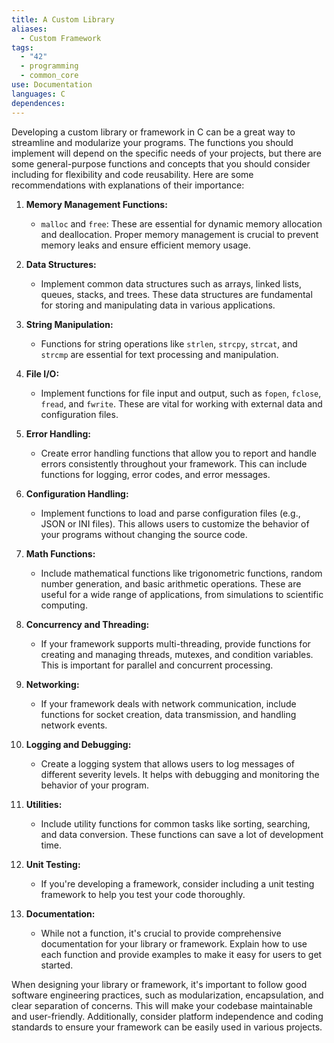 ```yaml
---
title: A Custom Library
aliases:
  - Custom Framework
tags:
  - "42"
  - programming
  - common_core
use: Documentation
languages: C
dependences: 
---
```


Developing a custom library or framework in C can be a great way to streamline and modularize your programs. The functions you should implement will depend on the specific needs of your projects, but there are some general-purpose functions and concepts that you should consider including for flexibility and code reusability. Here are some recommendations with explanations of their importance:

1. **Memory Management Functions:**
   - `malloc` and `free`: These are essential for dynamic memory allocation and deallocation. Proper memory management is crucial to prevent memory leaks and ensure efficient memory usage.

2. **Data Structures:**
   - Implement common data structures such as arrays, linked lists, queues, stacks, and trees. These data structures are fundamental for storing and manipulating data in various applications.

3. **String Manipulation:**
   - Functions for string operations like `strlen`, `strcpy`, `strcat`, and `strcmp` are essential for text processing and manipulation. 

4. **File I/O:**
   - Implement functions for file input and output, such as `fopen`, `fclose`, `fread`, and `fwrite`. These are vital for working with external data and configuration files.

5. **Error Handling:**
   - Create error handling functions that allow you to report and handle errors consistently throughout your framework. This can include functions for logging, error codes, and error messages.

6. **Configuration Handling:**
   - Implement functions to load and parse configuration files (e.g., JSON or INI files). This allows users to customize the behavior of your programs without changing the source code.

7. **Math Functions:**
   - Include mathematical functions like trigonometric functions, random number generation, and basic arithmetic operations. These are useful for a wide range of applications, from simulations to scientific computing.

8. **Concurrency and Threading:**
   - If your framework supports multi-threading, provide functions for creating and managing threads, mutexes, and condition variables. This is important for parallel and concurrent processing.

9. **Networking:**
   - If your framework deals with network communication, include functions for socket creation, data transmission, and handling network events.

10. **Logging and Debugging:**
    - Create a logging system that allows users to log messages of different severity levels. It helps with debugging and monitoring the behavior of your program.

11. **Utilities:**
    - Include utility functions for common tasks like sorting, searching, and data conversion. These functions can save a lot of development time.

12. **Unit Testing:**
    - If you're developing a framework, consider including a unit testing framework to help you test your code thoroughly.

13. **Documentation:**
    - While not a function, it's crucial to provide comprehensive documentation for your library or framework. Explain how to use each function and provide examples to make it easy for users to get started.

When designing your library or framework, it's important to follow good software engineering practices, such as modularization, encapsulation, and clear separation of concerns. This will make your codebase maintainable and user-friendly. Additionally, consider platform independence and coding standards to ensure your framework can be easily used in various projects.
